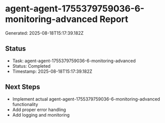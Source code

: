 # agent-agent-1755379759036-6-monitoring-advanced Report

Generated: 2025-08-18T15:17:39.182Z

## Status
- Task: agent-agent-1755379759036-6-monitoring-advanced
- Status: Completed
- Timestamp: 2025-08-18T15:17:39.182Z

## Next Steps
- Implement actual agent-agent-1755379759036-6-monitoring-advanced functionality
- Add proper error handling
- Add logging and monitoring
